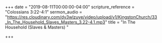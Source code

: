 +++
date = "2019-08-11T00:00:00-04:00"
scripture_reference = "Colossians 3:22-4:1"
sermon_audio = "https://res.cloudinary.com/dy3wlzuye/video/upload/v1/KingstonChurch/33_In_The_Household_Slaves_Masters_3.22-4.1.mp3"
title = "In The Household (Slaves & Masters) "

+++
